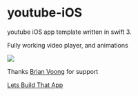 # youtube-iOS
youtube iOS app template written in swift 3.

Fully working video player, and animations

<img src="http://i.giphy.com/hwCahHAD1tNHa.gif" class="ajax-loader">

Thanks <a href="https://twitter.com/buildthatapp">Brian Voong</a> for support 

<a href="http://letsbuildthatapp.com">Lets Build That App</a>

